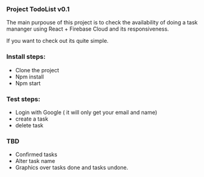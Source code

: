 ### Project TodoList v0.1

The main purpouse of this project is to check the availability of doing a task mananger using React + Firebase Cloud and its responsiveness.

If you want to check out its quite simple.

### Install steps:
 - Clone the project
 - Npm install
 - Npm start
### Test steps:
 - Login with Google ( it will only get your email and name)
 - create a task
 - delete task

 ### TBD

  - Confirmed tasks
  - Alter task name
  - Graphics over tasks done and tasks undone.


 
